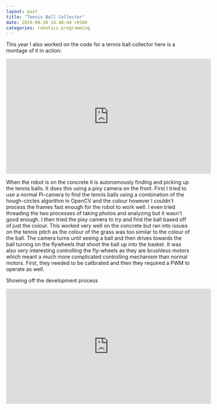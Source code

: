 ```yaml
---
layout: post
title: "Tennis Ball Collector"
date: 2019-08-30 14:48:44 +0100
categories: robotics programming
---
```


This year I also worked on the code for a tennis ball collector here is a montage of it in action:

<iframe width="560" height="315" src="https://www.youtube.com/embed/zFFhGiJY3dc" title="YouTube video player" frameborder="0" allow="accelerometer; autoplay; clipboard-write; encrypted-media; gyroscope; picture-in-picture; web-share" allowfullscreen></iframe>

When the robot is on the concrete it is autonomously finding and picking up the tennis balls. It does this using a pixy camera on the front. First I tried to use a normal Pi-camera to find the tennis balls using a combination of the hough-circles algorithm in OpenCV and the colour however I couldn't process the frames fast enough for the robot to work well. I even tried threading the two processes of taking photos and analyzing but it wasn't good enough. I then tried the pixy camera to try and find the ball based off of just the colour. This worked very well on the concrete but ran into issues on the tennis pitch as the colour of the grass was too similar to the colour of the ball. The camera turns until seeing a ball and then drives towards the ball turning on the flywheels that shoot the ball up into the basket. It was also very interesting controlling the fly-wheels as they are brushless motors which meant a much more complicated controlling mechanism than normal motors. First, they needed to be calibrated and then they required a PWM to operate as well.

Showing off the development process

<iframe width="560" height="315" src="https://www.youtube.com/embed/c9xnYyBKsZs" title="YouTube video player" frameborder="0" allow="accelerometer; autoplay; clipboard-write; encrypted-media; gyroscope; picture-in-picture; web-share" allowfullscreen></iframe>